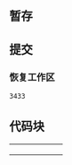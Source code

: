 ## 暂存

## 提交

### 恢复工作区

```bash
3433
```

## 代码块

|  |  |  |  |  |  |
|:--|:--|:--|:--|:--|:--|
|  |  |  |  |  |  |
|  |  |  |  |  |  |
|  |  |  |  |  |  |
